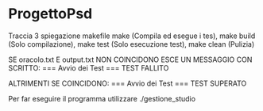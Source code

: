 # ProgettoPsd
Traccia 3 spiegazione makefile
make (Compila ed esegue i tes), 
make build (Solo compilazione), 
make test (Solo esecuzione test), 
make clean (Pulizia)

SE oracolo.txt E output.txt NON COINCIDONO ESCE UN MESSAGGIO CON SCRITTO:
=== Avvio dei Test ===
TEST FALLITO

ALTRIMENTI SE COINCIDONO:
=== Avvio dei Test ===
TEST SUPERATO

Per far eseguire il programma utilizzare ./gestione_studio
